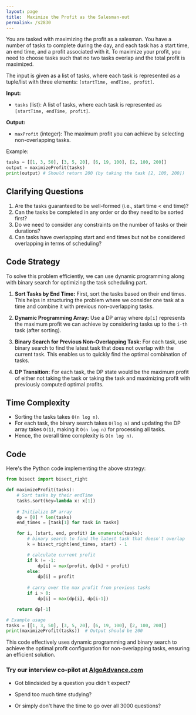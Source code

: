 ```yaml
---
layout: page
title:  Maximize the Profit as the Salesman-out
permalink: /s2830
---
```


You are tasked with maximizing the profit as a salesman. You have a number of tasks to complete during the day, and each task has a start time, an end time, and a profit associated with it. To maximize your profit, you need to choose tasks such that no two tasks overlap and the total profit is maximized.

The input is given as a list of tasks, where each task is represented as a tuple/list with three elements: `[startTime, endTime, profit]`.

**Input:**
- `tasks` (list): A list of tasks, where each task is represented as `[startTime, endTime, profit]`.

**Output:**
- `maxProfit` (integer): The maximum profit you can achieve by selecting non-overlapping tasks.

Example:

```python
tasks = [[1, 3, 50], [3, 5, 20], [6, 19, 100], [2, 100, 200]]
output = maximizeProfit(tasks)
print(output) # Should return 200 (by taking the task [2, 100, 200])
```

## Clarifying Questions

1. Are the tasks guaranteed to be well-formed (i.e., start time < end time)?
2. Can the tasks be completed in any order or do they need to be sorted first?
3. Do we need to consider any constraints on the number of tasks or their durations?
4. Can tasks have overlapping start and end times but not be considered overlapping in terms of scheduling?

## Code Strategy

To solve this problem efficiently, we can use dynamic programming along with binary search for optimizing the task scheduling part.

1. **Sort Tasks by End Time:** First, sort the tasks based on their end times. This helps in structuring the problem where we consider one task at a time and combine it with previous non-overlapping tasks.
  
2. **Dynamic Programming Array:** Use a DP array where `dp[i]` represents the maximum profit we can achieve by considering tasks up to the `i-th` task (after sorting).

3. **Binary Search for Previous Non-Overlapping Task:** For each task, use binary search to find the latest task that does not overlap with the current task. This enables us to quickly find the optimal combination of tasks.

4. **DP Transition:** For each task, the DP state would be the maximum profit of either not taking the task or taking the task and maximizing profit with previously computed optimal profits.

## Time Complexity
- Sorting the tasks takes `O(n log n)`.
- For each task, the binary search takes `O(log n)` and updating the DP array takes `O(1)`, making it `O(n log n)` for processing all tasks.
- Hence, the overall time complexity is `O(n log n)`.

## Code

Here's the Python code implementing the above strategy:

```python
from bisect import bisect_right

def maximizeProfit(tasks):
    # Sort tasks by their endTime
    tasks.sort(key=lambda x: x[1])
    
    # Initialize DP array
    dp = [0] * len(tasks)
    end_times = [task[1] for task in tasks]

    for i, (start, end, profit) in enumerate(tasks):
        # binary search to find the latest task that doesn't overlap
        k = bisect_right(end_times, start) - 1

        # calculate current profit
        if k != -1:
            dp[i] = max(profit, dp[k] + profit)
        else:
            dp[i] = profit
        
        # carry over the max profit from previous tasks
        if i > 0:
            dp[i] = max(dp[i], dp[i-1])

    return dp[-1]

# Example usage
tasks = [[1, 3, 50], [3, 5, 20], [6, 19, 100], [2, 100, 200]]
print(maximizeProfit(tasks))  # Output should be 200
```

This code effectively uses dynamic programming and binary search to achieve the optimal profit configuration for non-overlapping tasks, ensuring an efficient solution.



### Try our interview co-pilot at [AlgoAdvance.com](https://algoAdvance.com)

- Got blindsided by a question you didn't expect?

- Spend too much time studying?

- Or simply don't have the time to go over all 3000 questions?

